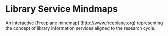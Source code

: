 # Library Service Mindmaps
An interactive [Freeplane mindmap] (http://www.freeplane.org) representing the concept of 
library information services aligned to the research cycle.
